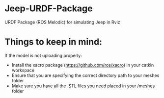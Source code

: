 # Jeep-URDF-Package
URDF Package (ROS Melodic) for simulating Jeep in Rviz


# Things to keep in mind:

If the model is not uploading properly: 
  - Install the xacro package (https://github.com/ros/xacro) in your catkin workspace
  - Ensure that you are specifying the correct directory path to your meshes folder
  - Make sure you have all the .STL files you need placed in your /meshes folder


